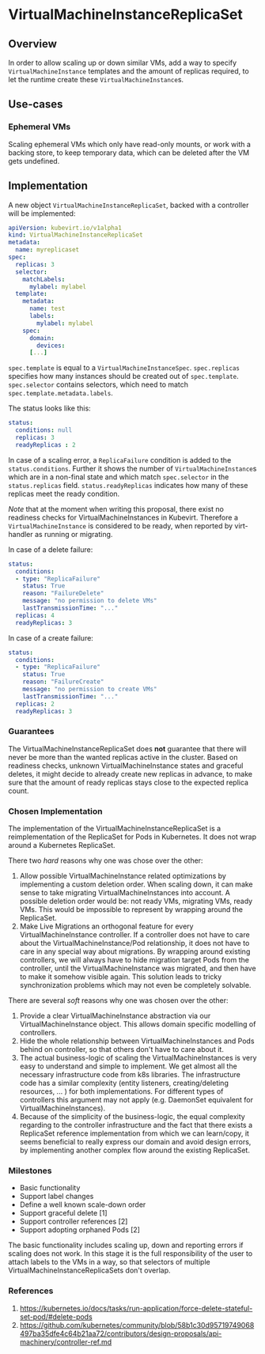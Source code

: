 # VirtualMachineInstanceReplicaSet

## Overview

In order to allow scaling up or down similar VMs, add a way to specify
`VirtualMachineInstance` templates and the amount of replicas required, to let the
runtime create these `VirtualMachineInstance`s.

## Use-cases

### Ephemeral VMs

Scaling ephemeral VMs which only have read-only mounts, or work with a backing
store, to keep temporary data, which can be deleted after the VM gets
undefined.

## Implementation

A new object `VirtualMachineInstanceReplicaSet`, backed with a controller will be
implemented:

```yaml
apiVersion: kubevirt.io/v1alpha1
kind: VirtualMachineInstanceReplicaSet
metadata:
  name: myreplicaset
spec:
  replicas: 3
  selector:
    matchLabels:
      mylabel: mylabel
  template:
    metadata:
      name: test
      labels:
        mylabel: mylabel
    spec:
      domain:
        devices:
      [...]
```

`spec.template` is equal to a `VirtualMachineInstanceSpec`. `spec.replicas` specifies
how many instances should be created out of `spec.template`. `spec.selector`
contains selectors, which need to match `spec.template.metadata.labels`.

The status looks like this:

```yaml
status:
  conditions: null
  replicas: 3
  readyReplicas : 2
```
In case of a scaling error, a `ReplicaFailure` condition is added to the
`status.conditions`. Further it shows the number of `VirtualMachineInstance`s which
are in a non-final state and which match `spec.selector` in the
`status.replicas` field.  `status.readyReplicas` indicates how many of these
replicas meet the ready condition.

*Note* that at the moment when writing this proposal, there exist no
readiness checks for VirtualMachineInstances in Kubevirt. Therefore a `VirtualMachineInstance` is
considered to be ready, when reported by virt-handler as running or migrating.

In case of a delete failure:

```yaml
status:
  conditions:
  - type: "ReplicaFailure"
    status: True
    reason: "FailureDelete"
    message: "no permission to delete VMs"
    lastTransmissionTime: "..."
  replicas: 4
  readyReplicas: 3
```

In case of a create failure:

```yaml
status:
  conditions:
  - type: "ReplicaFailure"
    status: True
    reason: "FailureCreate"
    message: "no permission to create VMs"
    lastTransmissionTime: "..."
  replicas: 2
  readyReplicas: 3
```

### Guarantees

The VirtualMachineInstanceReplicaSet  does **not** guarantee that there will never be
more than the wanted replicas active in the cluster. Based on readiness checks,
unknown VirtualMachineInstance states and graceful deletes, it might decide to already
create new replicas in advance, to make sure that the amount of ready replicas
stays close to the expected replica count.

### Chosen Implementation

The implementation of the VirtualMachineInstanceReplicaSet is a reimplementation of the
ReplicaSet for Pods in Kubernetes. It does not wrap around a Kubernetes
ReplicaSet.


There two *hard* reasons why one was chose over the other:

 1. Allow possible VirtualMachineInstance related optimizations by implementing a
    custom deletion order. When scaling down, it can make sense to take
    migrating VirtualMachineInstances into account. A possible deletion order would be:
    not ready VMs, migrating VMs, ready VMs. This would be impossible to
    represent by wrapping around the ReplicaSet.
 2. Make Live Migrations an orthogonal feature for every VirtualMachineInstance
    controller. If a controller does not have to care about the
    VirtualMachineInstance/Pod relationship, it does not have to care in any special
    way about migrations. By wrapping around existing controllers, we will
    always have to hide migration target Pods from the controller, until the
    VirtualMachineInstance was migrated, and then have to make it somehow visible
    again. This solution leads to tricky synchronization problems which may not
    even be completely solvable.

There are several *soft* reasons why one was chosen over the other:

 1. Provide a clear VirtualMachineInstance abstraction via our VirtualMachineInstance
    object. This allows domain specific modelling of controllers.
 2. Hide the whole relationship between VirtualMachineInstances and Pods behind on
    controller, so that others don't have to care about it.
 3. The actual business-logic of scaling the VirtualMachineInstances is very easy to
    understand and simple to implement. We get almost all the necessary
    infrastructure code from k8s libraries. The infrastructure code has a
    similar complexity (entity listeners, creating/deleting resources,
    ... ) for both implementations.  For different types of controllers this
    argument may not apply (e.g.  DaemonSet equivalent for VirtualMachineInstances).
 4. Because of the simplicity of the business-logic, the equal complexity
    regarding to the controller infrastructure and the fact that there exists a
    ReplicaSet reference implementation from which we can learn/copy, it seems
    beneficial to really express our domain and avoid design errors, by
    implementing another complex flow around the existing ReplicaSet.

### Milestones

 * Basic functionality
 * Support label changes
 * Define a well known scale-down order
 * Support graceful delete [1]
 * Support controller references [2]
 * Support adopting orphaned Pods [2]

The basic functionality includes scaling up, down and reporting errors if
scaling does not work. In this stage it is the full responsibility of the user
to attach labels to the VMs in a way, so that selectors of multiple
VirtualMachineInstanceReplicaSets don't overlap.

### References

1. https://kubernetes.io/docs/tasks/run-application/force-delete-stateful-set-pod/#delete-pods
2. https://github.com/kubernetes/community/blob/58b1c30d95719749068497ba35dfe4c64b21aa72/contributors/design-proposals/api-machinery/controller-ref.md

